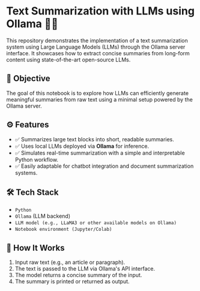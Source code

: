 # Text Summarization with LLMs using Ollama 🚀📝

This repository demonstrates the implementation of a text summarization system using Large Language Models (LLMs) through the Ollama server interface. It showcases how to extract concise summaries from long-form content using state-of-the-art open-source LLMs.

## 📌 Objective

The goal of this notebook is to explore how LLMs can efficiently generate meaningful summaries from raw text using a minimal setup powered by the Ollama server.

## ⚙️ Features

- ✅ Summarizes large text blocks into short, readable summaries.
- ✅ Uses local LLMs deployed via **Ollama** for inference.
- ✅ Simulates real-time summarization with a simple and interpretable Python workflow.
- ✅ Easily adaptable for chatbot integration and document summarization systems.

## 🛠️ Tech Stack

- `Python`
- `Ollama` (LLM backend)
- `LLM model (e.g., LLaMA3 or other available models on Ollama)`
- `Notebook environment (Jupyter/Colab)`

## 🧪 How It Works

1. Input raw text (e.g., an article or paragraph).
2. The text is passed to the LLM via Ollama's API interface.
3. The model returns a concise summary of the input.
4. The summary is printed or returned as output.

 

